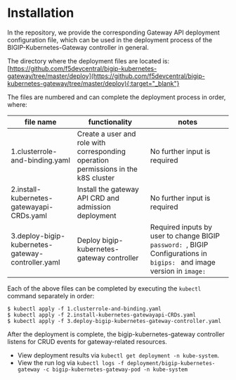 # Installation

In the repository, we provide the corresponding Gateway API deployment configuration file, which can be used in the deployment process of the BIGIP-Kubernetes-Gateway controller in general.

The directory where the deployment files are located is: 
[https://github.com/f5devcentral/bigip-kubernetes-gateway/tree/master/deploy](https://github.com/f5devcentral/bigip-kubernetes-gateway/tree/master/deploy){:target="_blank"}

The files are numbered and can complete the deployment process in order, where:

|file name | functionality | notes |
| --- | --- | -- |
| 1.clusterrole-and-binding.yaml | Create a user and role with corresponding operation permissions in the k8S cluster | No further input is required |
| 2.install-kubernetes-gatewayapi-CRDs.yaml | Install the gateway API CRD and admission deployment | No further input is required |
| 3.deploy-bigip-kubernetes-gateway-controller.yaml | Deploy bigip-kubernetes-gateway controller | Required inputs by user to change BIGIP `password: `, BIGIP Configurations in `bigips: ` and image version in `image: ` |

Each of the above files can be completed by executing the `kubectl` command separately in order:

```shell
$ kubectl apply -f 1.clusterrole-and-binding.yaml
$ kubectl apply -f 2.install-kubernetes-gatewayapi-CRDs.yaml
$ kubectl apply -f 3.deploy-bigip-kubernetes-gateway-controller.yaml
```


After the deployment is complete, the bigip-kubernetes-gateway controller listens for CRUD events for gateway-related resources.

* View deployment results via `kubectl get deployment -n kube-system`.
* View the run log via `kubectl logs -f deployment/bigip-kubernetes-gateway -c bigip-kubernetes-gateway-pod -n kube-system`
